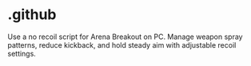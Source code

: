 # .github
Use a no recoil script for Arena Breakout on PC. Manage weapon spray patterns, reduce kickback, and hold steady aim with adjustable recoil settings.
